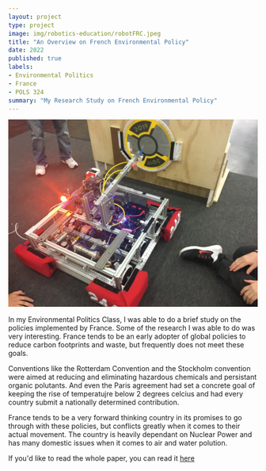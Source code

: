 ```yaml
---
layout: project
type: project
image: img/robotics-education/robotFRC.jpeg
title: "An Overview on French Environmental Policy"
date: 2022
published: true
labels:
- Environmental Politics
- France
- POLS 324
summary: "My Research Study on French Environmental Policy"
---
```


<img class="img-fluid" src="../img/robotics-education/robotFRC.jpeg" alt="">

In my Environmental Politics Class, I was able to do a brief study on the policies implemented by France. Some of the research I was able to do was very interesting. France tends to be an early adopter of global policies to reduce carbon footprints and waste, but frequently does not meet these goals.

Conventions like the Rotterdam Convention and the Stockholm convention were aimed at reducing and eliminating hazardous chemicals and persistant organic polutants. And even the Paris agreement had set a concrete goal of keeping the rise of temperatujre below 2 degrees celcius and had every country submit a nationally determined contribution.

France tends to be a very forward thinking country in its promises to go through with these policies, but conflicts greatly when it comes to their actual movement. The country is heavily dependant on Nuclear Power and has many domestic issues when it comes to air and water polution.

If you'd like to read the whole paper, you can read it [here](https://docs.google.com/document/d/1Fg1m4ACVbk-6YKbg3Dgc6iGI5GdGe93hQinsCFdwsSk/edit?usp=sharing)
